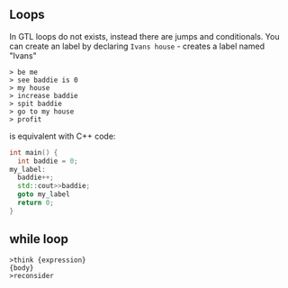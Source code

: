## Loops
In GTL loops do not exists, instead there are jumps and conditionals.
You can create an label by declaring `Ivans house` - creates a label named "Ivans"


```
> be me
> see baddie is 0
> my house
> increase baddie
> spit baddie
> go to my house
> profit
```
is equivalent with C++ code:
```C++
int main() {
  int baddie = 0;
my_label:
  baddie++;
  std::cout>>baddie;
  goto my_label
  return 0;
}
```

## while loop
```
>think {expression}
{body}
>reconsider
```
